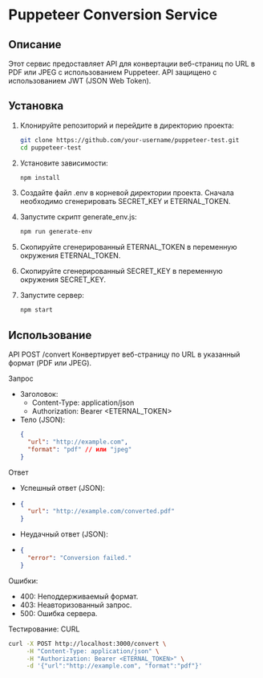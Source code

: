 # Puppeteer Conversion Service

## Описание

Этот сервис предоставляет API для конвертации веб-страниц по URL в PDF или JPEG с использованием Puppeteer. API защищено с использованием JWT (JSON Web Token).

## Установка

1. Клонируйте репозиторий и перейдите в директорию проекта:
   ```sh
   git clone https://github.com/your-username/puppeteer-test.git
   cd puppeteer-test
   ```

2. Установите зависимости:
   ```sh
   npm install
   ```

3. Создайте файл .env в корневой директории проекта. Сначала необходимо сгенерировать SECRET_KEY и ETERNAL_TOKEN.

4. Запустите скрипт generate_env.js:
   ```sh
   npm run generate-env
   ```

5. Скопируйте сгенерированный ETERNAL_TOKEN в переменную окружения ETERNAL_TOKEN.
6. Скопируйте сгенерированный SECRET_KEY в переменную окружения SECRET_KEY.
7. Запустите сервер:
   ```sh    
   npm start
   ```

## Использование
API
POST /convert
Конвертирует веб-страницу по URL в указанный формат (PDF или JPEG).

Запрос
- Заголовок:
  - Content-Type: application/json
  - Authorization: Bearer <ETERNAL_TOKEN>
- Тело (JSON):
  ```json
  {
    "url": "http://example.com",
    "format": "pdf" // или "jpeg"
  }
  ```

Ответ
- Успешный ответ (JSON):
- ```json
  {
    "url": "http://example.com/converted.pdf"
  }
  ```
- Неудачный ответ (JSON):
- ```json
  {
    "error": "Conversion failed."
  }
  ```

Ошибки:
- 400: Неподдерживаемый формат.
- 403: Неавторизованный запрос.
- 500: Ошибка сервера.

Тестирование:
CURL
```bash
curl -X POST http://localhost:3000/convert \
     -H "Content-Type: application/json" \
     -H "Authorization: Bearer <ETERNAL_TOKEN>" \
     -d '{"url":"http://example.com", "format":"pdf"}'

```